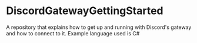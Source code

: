 # DiscordGatewayGettingStarted
A repository that explains how to get up and running with Discord's gateway and how to connect to it. Example language used is C#
